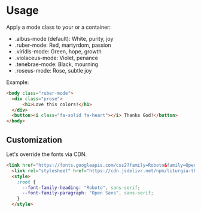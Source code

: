 
# Usage

Apply a mode class to your <body> or a container:

* .albus-mode (default): White, purity, joy
* .ruber-mode: Red, martyrdom, passion
* .viridis-mode: Green, hope, growth
* .violaceus-mode: Violet, penance
* .tenebrae-mode: Black, mourning
* .roseus-mode: Rose, subtle joy

Example:

```html
<body class="ruber-mode">
  <div class="prose">
      <h1>Love this colors!</h1>
  </div>
  <button><i class="fa-solid fa-heart"></i> Thanks God!</button>
</body>
```

## Customization

Let's override the fonts via CDN.

```html
<link href="https://fonts.googleapis.com/css2?family=Roboto&family=Open+Sans" rel="stylesheet">
  <link rel="stylesheet" href="https://cdn.jsdelivr.net/npm/liturgia-theme/dist/liturgia.css">
  <style>
    :root {
      --font-family-heading: "Roboto", sans-serif;
      --font-family-paragraph: "Open Sans", sans-serif;
    }
  </style>
```
